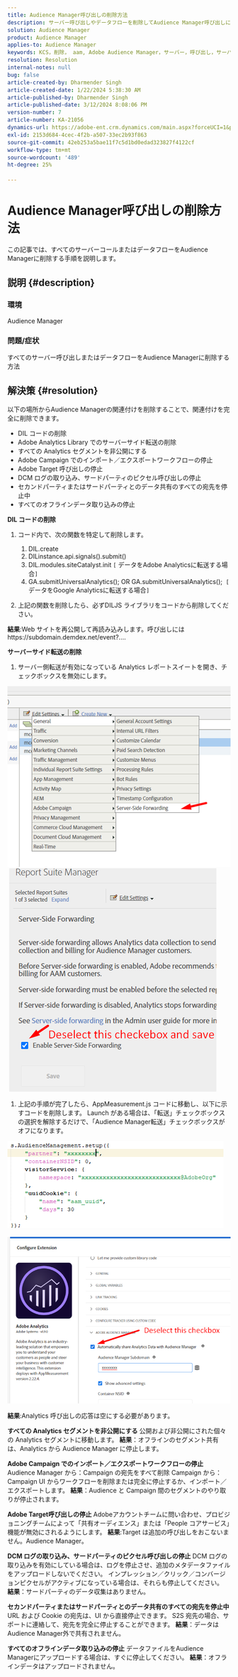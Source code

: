 ```yaml
---
title: Audience Manager呼び出しの削除方法
description: サーバー呼び出しやデータフローを削除してAudience Manager呼び出しに送る方法を説明します。
solution: Audience Manager
product: Audience Manager
applies-to: Audience Manager
keywords: KCS，削除， aam, Adobe Audience Manager，サーバー，呼び出し，サーバーコール，使い方
resolution: Resolution
internal-notes: null
bug: false
article-created-by: Dharmender Singh
article-created-date: 1/22/2024 5:38:30 AM
article-published-by: Dharmender Singh
article-published-date: 3/12/2024 8:08:06 PM
version-number: 7
article-number: KA-21056
dynamics-url: https://adobe-ent.crm.dynamics.com/main.aspx?forceUCI=1&pagetype=entityrecord&etn=knowledgearticle&id=42a4f075-e8b8-ee11-a569-6045bd006149
exl-id: 2153d684-4cec-4f2b-a507-33ec2b93f863
source-git-commit: 42eb253a5bae11f7c5d1bd0edad323827f4122cf
workflow-type: tm+mt
source-wordcount: '489'
ht-degree: 25%

---
```


# Audience Manager呼び出しの削除方法


この記事では、すべてのサーバーコールまたはデータフローをAudience Managerに削除する手順を説明します。

## 説明 {#description}


### 環境

Audience Manager

### 問題/症状

すべてのサーバー呼び出しまたはデータフローをAudience Managerに削除する方法


## 解決策 {#resolution}


以下の場所からAudience Managerの関連付けを削除することで、関連付けを完全に削除できます。

- DIL コードの削除
- Adobe Analytics Library でのサーバーサイド転送の削除
- すべての Analytics セグメントを非公開にする
- Adobe Campaign でのインポート／エクスポートワークフローの停止
- Adobe Target 呼び出しの停止
- DCM ログの取り込み、サードパーティのピクセル呼び出しの停止
- セカンドパーティまたはサードパーティとのデータ共有のすべての宛先を停止中
- すべてのオフラインデータ取り込みの停止




<b>DIL コードの削除</b>

1. コード内で、次の関数を特定して削除します。

   1. DIL.create
   2. DILinstance.api.signals().submit()
   3. DIL.modules.siteCatalyst.init `[` データをAdobe Analyticsに転送する場合`]`
   4. GA.submitUniversalAnalytics(); OR GA.submitUniversalAnalytics();  `[` データをGoogle Analyticsに転送する場合`]`
2. 上記の関数を削除したら、必ずDILJS ライブラリをコードから削除してください。


<b>結果</b>:Web サイトを再公開して再読み込みします。呼び出しにはhttps://subdomain.demdex.net/event?....



<b>サーバーサイド転送の削除</b>

1. サーバー側転送が有効になっている Analytics レポートスイートを開き、チェックボックスを無効にします。


![](assets/8a6b5fd5-676c-ed11-9562-6045bd006239.png) ![](assets/8d6b5fd5-676c-ed11-9562-6045bd006239.png)

1. 上記の手順が完了したら、AppMeasurement.js コードに移動し、以下に示すコードを削除します。 Launch がある場合は、「転送」チェックボックスの選択を解除するだけで、「Audience Manager転送」チェックボックスがオフになります。


![](assets/8c6b5fd5-676c-ed11-9562-6045bd006239.png)             ![](assets/8b6b5fd5-676c-ed11-9562-6045bd006239.png)

<b>結果</b>:Analytics 呼び出しの応答は空にする必要があります。

<b>すべての Analytics セグメントを非公開にする</b>
公開および非公開にされた個々の Analytics セグメントに移動します。
<b>結果</b>：オフラインのセグメント共有は、Analytics から Audience Manager に停止します。

<b>Adobe Campaign でのインポート／エクスポートワークフローの停止</b>
Audience Manager から：Campaign の宛先をすべて削除
Campaign から：Campaign UI からワークフローを削除または完全に停止するか、インポート／エクスポートします。
<b>結果</b>：Audience と Campaign 間のセグメントのやり取りが停止されます。

<b>Adobe Target呼び出しの停止</b>
Adobeアカウントチームに問い合わせ、プロビジョニングチームによって「共有オーディエンス」または「People コアサービス」機能が無効にされるようにします。
<b>結果</b>:Target は追加の呼び出しをおこないません。Audience Manager。

<b>DCM ログの取り込み、サードパーティのピクセル呼び出しの停止</b>
DCM ログの取り込みを有効にしている場合は、ログを停止させ、追加のメタデータファイルをアップロードしないでください。
インプレッション／クリック／コンバージョンピクセルがアクティブになっている場合は、それらも停止してください。
<b>結果</b>：サードパーティのデータ収集はありません。

<b>セカンドパーティまたはサードパーティとのデータ共有のすべての宛先を停止中</b>
URL および Cookie の宛先は、UI から直接停止できます。
S2S 宛先の場合、サポートに連絡して、宛先を完全に停止することができます。
<b>結果</b>：データはAudience Manager外で共有されません。

<b>すべてのオフラインデータ取り込みの停止</b>
データファイルをAudience Managerにアップロードする場合は、すぐに停止してください。
<b>結果</b>：オフラインデータはアップロードされません。
